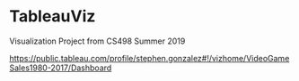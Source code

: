 # TableauViz
Visualization Project from CS498 Summer 2019

https://public.tableau.com/profile/stephen.gonzalez#!/vizhome/VideoGameSales1980-2017/Dashboard
